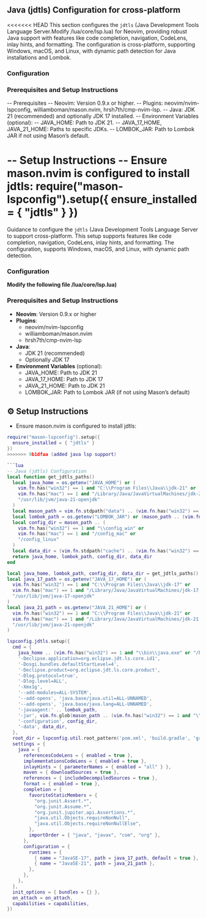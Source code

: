 ## Java (jdtls) Configuration for cross-platform
<<<<<<< HEAD
This section configures the `jdtls` (Java Development Tools Language Server.Modify /lua/core/lsp.lua) for Neovim, providing robust Java support with features like code completion, navigation, CodeLens, inlay hints, and formatting. The configuration is cross-platform, supporting Windows, macOS, and Linux, with dynamic path detection for Java installations and Lombok.

### Configuration

### Prerequisites and Setup Instructions

-- Prerequisites
-- Neovim: Version 0.9.x or higher.
-- Plugins: neovim/nvim-lspconfig, williamboman/mason.nvim, hrsh7th/cmp-nvim-lsp.
-- Java: JDK 21 (recommended) and optionally JDK 17 installed.
-- Environment Variables (optional):
--   JAVA_HOME: Path to JDK 21.
--   JAVA_17_HOME, JAVA_21_HOME: Paths to specific JDKs.
--   LOMBOK_JAR: Path to Lombok JAR if not using Mason’s default.

-- Setup Instructions
-- Ensure mason.nvim is configured to install jdtls:
require("mason-lspconfig").setup({ ensure_installed = { "jdtls" } })
=======
Guidance to configure the `jdtls` (Java Development Tools Language Server to support cross-platform. This setup supports features like code completion, navigation, CodeLens, inlay hints, and formatting. The configuration, supports Windows, macOS, and Linux, with dynamic path detection.
### Configuration
 **Modify the following file /lua/core/lsp.lua)**

### Prerequisites and Setup Instructions

- **Neovim**: Version 0.9.x or higher  
- **Plugins**:  
  - neovim/nvim-lspconfig  
  - williamboman/mason.nvim  
  - hrsh7th/cmp-nvim-lsp  
- **Java**:  
  - JDK 21 (recommended)  
  - Optionally JDK 17  
- **Environment Variables** (optional):  
  - JAVA_HOME: Path to JDK 21  
  - JAVA_17_HOME: Path to JDK 17  
  - JAVA_21_HOME: Path to JDK 21  
  - LOMBOK_JAR: Path to Lombok JAR (if not using Mason’s default)  

## ⚙️ Setup Instructions

- Ensure mason.nvim is configured to install jdtls:

```lua
require("mason-lspconfig").setup({
  ensure_installed = { "jdtls" }
})
>>>>>>> 9b1dfaa (added java lsp support)

```lua
-- Java (jdtls) Configuration
local function get_jdtls_paths()
  local java_home = os.getenv("JAVA_HOME") or (
    vim.fn.has("win32") == 1 and "C:\\Program Files\\Java\\jdk-21" or
    vim.fn.has("mac") == 1 and "/Library/Java/JavaVirtualMachines/jdk-21.jdk/Contents/Home" or
    "/usr/lib/jvm/java-21-openjdk"
  )
  local mason_path = vim.fn.stdpath("data") .. (vim.fn.has("win32") == 1 and "\\mason\\packages\\jdtls" or "/mason/packages/jdtls")
  local lombok_path = os.getenv("LOMBOK_JAR") or (mason_path .. (vim.fn.has("win32") == 1 and "\\lombok.jar" or "/lombok.jar"))
  local config_dir = mason_path .. (
    vim.fn.has("win32") == 1 and "\\config_win" or
    vim.fn.has("mac") == 1 and "/config_mac" or
    "/config_linux"
  )
  local data_dir = (vim.fn.stdpath("cache") .. (vim.fn.has("win32") == 1 and "\\jdtls-workspace\\" or "/jdtls-workspace/")) .. vim.fn.fnamemodify(vim.fn.getcwd(), ':p:h:t')
  return java_home, lombok_path, config_dir, data_dir
end

local java_home, lombok_path, config_dir, data_dir = get_jdtls_paths()
local java_17_path = os.getenv("JAVA_17_HOME") or (
  vim.fn.has("win32") == 1 and "C:\\Program Files\\Java\\jdk-17" or
  vim.fn.has("mac") == 1 and "/Library/Java/JavaVirtualMachines/jdk-17.jdk/Contents/Home" or
  "/usr/lib/jvm/java-17-openjdk"
)
local java_21_path = os.getenv("JAVA_21_HOME") or (
  vim.fn.has("win32") == 1 and "C:\\Program Files\\Java\\jdk-21" or
  vim.fn.has("mac") == 1 and "/Library/Java/JavaVirtualMachines/jdk-21.jdk/Contents/Home" or
  "/usr/lib/jvm/java-21-openjdk"
)

lspconfig.jdtls.setup({
  cmd = {
    java_home .. (vim.fn.has("win32") == 1 and "\\bin\\java.exe" or "/bin/java"),
    '-Declipse.application=org.eclipse.jdt.ls.core.id1',
    '-Dosgi.bundles.defaultStartLevel=4',
    '-Declipse.product=org.eclipse.jdt.ls.core.product',
    '-Dlog.protocol=true',
    '-Dlog.level=ALL',
    '-Xmx1g',
    '--add-modules=ALL-SYSTEM',
    '--add-opens', 'java.base/java.util=ALL-UNNAMED',
    '--add-opens', 'java.base/java.lang=ALL-UNNAMED',
    '-javaagent:' .. lombok_path,
    '-jar', vim.fn.glob(mason_path .. (vim.fn.has("win32") == 1 and "\\plugins\\org.eclipse.equinox.launcher_*.jar" or "/plugins/org.eclipse.equinox.launcher_*.jar")),
    '-configuration', config_dir,
    '-data', data_dir,
  },
  root_dir = lspconfig.util.root_pattern('pom.xml', 'build.gradle', 'gradlew', 'mvnw', '.git'),
  settings = {
    java = {
      referencesCodeLens = { enabled = true },
      implementationsCodeLens = { enabled = true },
      inlayHints = { parameterNames = { enabled = "all" } },
      maven = { downloadSources = true },
      references = { includeDecompiledSources = true },
      format = { enabled = true },
      completion = {
        favoriteStaticMembers = {
          "org.junit.Assert.*",
          "org.junit.Assume.*",
          "org.junit.jupiter.api.Assertions.*",
          "java.util.Objects.requireNonNull",
          "java.util.Objects.requireNonNullElse",
        },
        importOrder = { "java", "javax", "com", "org" },
      },
      configuration = {
        runtimes = {
          { name = "JavaSE-17", path = java_17_path, default = true },
          { name = "JavaSE-21", path = java_21_path },
        },
      },
    },
  },
  init_options = { bundles = {} },
  on_attach = on_attach,
  capabilities = capabilities,
})
